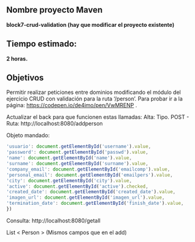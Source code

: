 ## Nombre proyecto Maven

**block7-crud-validation (hay que modificar el proyecto existente)**

## Tiempo estimado:

**2 horas.**
## Objetivos
Permitir realizar peticiones entre dominios modificando el módulo del ejercicio CRUD con validación para la ruta ‘/person’.
Para probar ir a la página: https://codepen.io/de4imo/pen/VwMRENP .

Actualizar el back para que funcionen estas llamadas:
Alta: Tipo. POST -  Ruta: http://localhost:8080/addperson  

Objeto mandado:
```js
'usuario': document.getElementById('username').value,
'password': document.getElementById('passwd').value,
'name': document.getElementById('name').value,
'surname': document.getElementById('surname').value,
'company_email': document.getElementById('emailcomp').value,
'personal_email': document.getElementById('emailpers').value,
'city': document.getElementById('city').value,
'active': document.getElementById('active').checked,
'created_date': document.getElementById('created_date').value,
'imagen_url': document.getElementById('imagen_url').value,
'termination_date': document.getElementById('finish_date').value,
})
```  
Consulta: http://localhost:8080/getall

List < Person > (Mismos campos que en el add)
